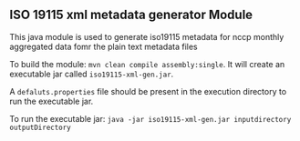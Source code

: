 ## ISO 19115 xml metadata generator Module

This java module is used to generate iso19115 metadata for nccp monthly aggregated data fomr the plain text metadata files

To build the module: `mvn clean compile assembly:single`. It will create an executable jar called `iso19115-xml-gen.jar`.

A `defaluts.properties` file should be present in the execution directory to run the executable jar.

To run the executable jar: `java -jar iso19115-xml-gen.jar inputdirectory outputDirectory`
